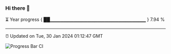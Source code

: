 ### Hi there 👋

⏳ Year progress { ██▁▁▁▁▁▁▁▁▁▁▁▁▁▁▁▁▁▁▁▁▁▁▁▁▁▁▁▁ } 7.94 %

---

⏰ Updated on Tue, 30 Jan 2024 01:12:47 GMT

![Progress Bar CI](https://github.com/ZhaoGui/ZhaoGui/workflows/Progress%20Bar%20CI/badge.svg)
